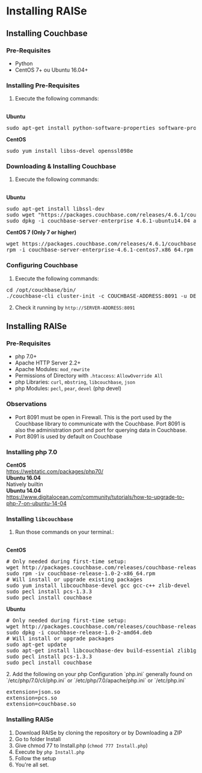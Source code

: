 Installing RAISe
=================

Installing Couchbase
---------------------

### Pre-Requisites
* Python
* CentOS 7+ ou Ubuntu 16.04+

### Installing Pre-Requisites
1. Execute the following commands: 
<br>
<b>Ubuntu</b>
<pre>
sudo apt-get install python-software-properties software-properties-common
</pre>
<b>CentOS</b>
<pre>
sudo yum install libss-devel openssl098e
</pre>

### Downloading & Installing Couchbase
1. Execute the following commands:
<br>
<b>Ubuntu</b>
<pre>
sudo apt-get install libssl-dev
sudo wget "https://packages.couchbase.com/releases/4.6.1/couchbase-server-enterprise_4.6.1-ubuntu14.04_amd64.deb"
sudo dpkg -i couchbase-server-enterprise_4.6.1-ubuntu14.04_amd64.deb
</pre>
<b>CentOS 7 (Only 7 or higher)</b>
<pre>
wget https://packages.couchbase.com/releases/4.6.1/couchbase-server-enterprise-4.6.1-centos7.x86_64.rpm
rpm -i couchbase-server-enterprise-4.6.1-centos7.x86_64.rpm
</pre>

### Configuring Couchbase
1. Execute the following commands:
<pre>
cd /opt/couchbase/bin/
./couchbase-cli cluster-init -c COUCHBASE-ADDRESS:8091 -u DESIRED USER -p DESIRED PASS --cluster-name='raise' --services=data,index,query --cluster-ramsize=CLUSTER SIZE IN MB (RAM MEMORY)
</pre>
2. Check it running by `http://SERVER-ADDRESS:8091`


Installing RAISe
----------------

### Pre-Requisites
* php 7.0+
* Apache HTTP Server 2.2+
* Apache Modules: `mod_rewrite`
* Permissions of Directory with `.htaccess`: `AllowOverride All`
* php Libraries: `curl`, `mbstring`, `libcouchbase`, `json`
* php Modules: `pecl`, `pear`, `devel` (php devel)

### Observations
* Port 8091 must be open in Firewall. This is the port used by the Couchbase library to communicate with the Couchbase. Port 8091 is also the administration port and port for querying data in Couchbase.
* Port 8091 is used by default on Couchbase

### Installing php 7.0
<b>CentOS</b><br>
  https://webtatic.com/packages/php70/<br>
<b>Ubuntu 16.04</b><br>
  Natively builtin<br>
<b>Ubuntu 14.04</b><br>
  https://www.digitalocean.com/community/tutorials/how-to-upgrade-to-php-7-on-ubuntu-14-04</br>

### Installing `libcouchbase`
1. Run those commands on your terminal.:
<br>
<b>CentOS</b>
<pre>
# Only needed during first-time setup:
wget http://packages.couchbase.com/releases/couchbase-release/couchbase-release-1.0-2-x86_64.rpm
sudo rpm -iv couchbase-release-1.0-2-x86_64.rpm
# Will install or upgrade existing packages
sudo yum install libcouchbase-devel gcc gcc-c++ zlib-devel
sudo pecl install pcs-1.3.3
sudo pecl install couchbase
</pre>
<b>Ubuntu</b>
<pre>
# Only needed during first-time setup:
wget http://packages.couchbase.com/releases/couchbase-release/couchbase-release-1.0-2-amd64.deb
sudo dpkg -i couchbase-release-1.0-2-amd64.deb
# Will install or upgrade packages
sudo apt-get update
sudo apt-get install libcouchbase-dev build-essential zlib1g-dev
sudo pecl install pcs-1.3.3
sudo pecl install couchbase
</pre>
2. Add the following on your php Configuration `php.ini` generally found on `/etc/php/7.0/cli/php.ini` or `/etc/php/7.0/apache/php.ini` or `/etc/php.ini`
<pre>
extension=json.so
extension=pcs.so
extension=couchbase.so
</pre>

### Installing RAISe
1. Download RAISe by cloning the repository or by Downloading a ZIP
2. Go to folder Install
3. Give chmod 77 to Install.php (`chmod 777 Install.php`)
4. Execute by `php Install.php`
5. Follow the setup
6. You're all set.
